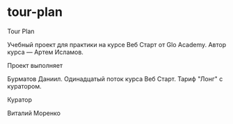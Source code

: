 # tour-plan

Tour Plan

Учебный проект для практики на курсе Веб Старт от Glo Academy. Автор курса — Артем Исламов.

Проект выполняет

Бурматов Даниил. Одинадцатый поток курса Веб Старт. Тариф "Лонг" с куратором.

Куратор

Виталий Моренко
